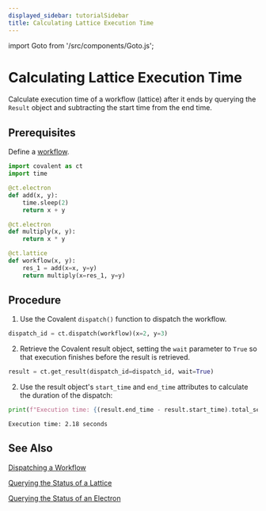 ```yaml
---
displayed_sidebar: tutorialSidebar
title: Calculating Lattice Execution Time
---
```


import Goto from '/src/components/Goto.js';

# Calculating Lattice Execution Time <Goto link="https://github.com/AgnostiqHQ/covalent/blob/develop/doc/source/how_to/status/query_lattice_execution_time.ipynb" />

Calculate execution time of a workflow (lattice) after it ends by querying the `Result` object and subtracting the start time from the end time.

## Prerequisites

Define a [workflow](/docs/user-documentation/how-to/execution/execute-lattice).

```python
import covalent as ct
import time

@ct.electron
def add(x, y):
    time.sleep(2)
    return x + y

@ct.electron
def multiply(x, y):
    return x * y

@ct.lattice
def workflow(x, y):
    res_1 = add(x=x, y=y)
    return multiply(x=res_1, y=y)
```

## Procedure

1. Use the Covalent `dispatch()` function to dispatch the workflow.

```python
dispatch_id = ct.dispatch(workflow)(x=2, y=3)
```

2. Retrieve the Covalent result object, setting the `wait` parameter to `True` so that execution finishes before the result is retrieved.

```python
result = ct.get_result(dispatch_id=dispatch_id, wait=True)
```

2. Use the result object's `start_time` and `end_time` attributes to calculate the duration of the dispatch:

```python
print(f"Execution time: {(result.end_time - result.start_time).total_seconds():.2f} seconds")
```

    Execution time: 2.18 seconds

## See Also

[Dispatching a Workflow](/docs/user-documentation/how-to/execution/execute-lattice)

[Querying the Status of a Lattice](/docs/user-documentation/how-to/status/query-lattice-execution-status)

[Querying the Status of an Electron](/docs/user-documentation/how-to/status/query-electron-execution-status)

